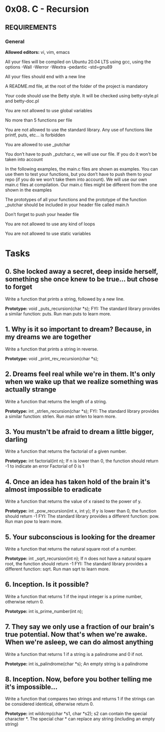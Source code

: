 # 0x08. C - Recursion

## REQUIREMENTS
### General

**Allowed editors:**  vi, vim, emacs

All your files will be compiled on Ubuntu 20.04 LTS using gcc, using the options -Wall -Werror -Wextra -pedantic -std=gnu89

All your files should end with a new line

A README.md file, at the root of the folder of the project is mandatory

Your code should use the Betty style. It will be checked using betty-style.pl and betty-doc.pl

You are not allowed to use global variables

No more than 5 functions per file

You are not allowed to use the standard library. Any use of functions like printf, puts, etc… is forbidden

You are allowed to use _putchar

You don’t have to push _putchar.c, we will use our file. If you do it won’t be taken into account

In the following examples, the main.c files are shown as examples. You can use them to test your functions, but you don’t have to push them to your repo (if you do we won’t take them into account). We will use our own main.c files at compilation. Our main.c files might be different from the one shown in the examples

The prototypes of all your functions and the prototype of the function _putchar should be included in your header file called main.h

Don’t forget to push your header file

You are not allowed to use any kind of loops

You are not allowed to use static variables



# Tasks
## 0. She locked away a secret, deep inside herself, something she once knew to be true... but chose to forget

Write a function that prints a string, followed by a new line.

**Prototype:**  void _puts_recursion(char *s);
FYI: The standard library provides a similar function: puts. Run man puts to learn more.

## 1. Why is it so important to dream? Because, in my dreams we are together

Write a function that prints a string in reverse.

**Prototype:**  void _print_rev_recursion(char *s);

## 2. Dreams feel real while we're in them. It's only when we wake up that we realize something was actually strange

Write a function that returns the length of a string.

**Prototype:** int _strlen_recursion(char *s);
FYI: The standard library provides a similar function: strlen. Run man strlen to learn more.

## 3. You mustn't be afraid to dream a little bigger, darling

Write a function that returns the factorial of a given number.

**Prototype:** int factorial(int n);
If n is lower than 0, the function should return -1 to indicate an error
Factorial of 0 is 1

## 4. Once an idea has taken hold of the brain it's almost impossible to eradicate

Write a function that returns the value of x raised to the power of y.

**Prototype:** int _pow_recursion(int x, int y);
If y is lower than 0, the function should return -1
FYI: The standard library provides a different function: pow. Run man pow to learn more.

## 5. Your subconscious is looking for the dreamer

Write a function that returns the natural square root of a number.

**Prototype:** int _sqrt_recursion(int n);
If n does not have a natural square root, the function should return -1
FYI: The standard library provides a different function: sqrt. Run man sqrt to learn more.

## 6. Inception. Is it possible?

Write a function that returns 1 if the input integer is a prime number, otherwise return 0.

**Prototype:** int is_prime_number(int n);

## 7. They say we only use a fraction of our brain's true potential. Now that's when we're awake. When we're asleep, we can do almost anything

Write a function that returns 1 if a string is a palindrome and 0 if not.

**Prototype:** int is_palindrome(char *s);
An empty string is a palindrome

## 8. Inception. Now, before you bother telling me it's impossible...

Write a function that compares two strings and returns 1 if the strings can be considered identical, otherwise return 0.

**Prototype:** int wildcmp(char *s1, char *s2);
s2 can contain the special character *.
The special char * can replace any string (including an empty string)

